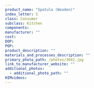 ```yaml
---
product_name: "Spatula (Wooden)"
index_letter: S
class: Consumer
subclass: Kitchen
components:
manufacturer: ""
cost: 
DOP: 
POP: 
product_description: ""
materials_and_processes_description: ""
primary_photo_path: /photos/3042.jpg
link_to_manufacturer_website: ""
additional_photos:
  - additional_photo_path: ""
HIMvideos:
---
```

